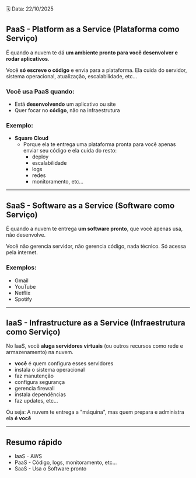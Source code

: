 🗓️ Data: 22/10/2025
## PaaS - Platform as a Service (Plataforma como Serviço)

É quando a nuvem te dá **um ambiente pronto para você desenvolver e rodar aplicativos**.

Você **só escreve o código** e envia para a plataforma.
Ela cuida do servidor, sistema operacional, atualização, escalabilidade, etc...

### Você usa PaaS quando:

- Está **desenvolvendo** um aplicativo ou site
- Quer focar no **código**, não na infraestrutura

### Exemplo:

- **Square Cloud**
    - Porque ela te entrega uma plataforma pronta para você apenas enviar seu código e ela cuida do resto:
        - deploy
        - escalabilidade
        - logs
        - redes
        - monitoramento, etc...

---

## SaaS - Software as a Service (Software como Serviço)

É quando a nuvem te entrega **um software pronto**, que você apenas usa, não desenvolve.

Você não gerencia servidor, não gerencia código, nada técnico.
Só acessa pela internet.
### Exemplos:

- Gmail
- YouTube
- Netflix
- Spotify

---

## IaaS - Infrastructure as a Service (Infraestrutura como Serviço)

No IaaS, você **aluga servidores virtuais** (ou outros recursos como rede e armazenamento) na nuvem.

- **você** é quem configura esses servidores
- instala o sistema operacional
- faz manutenção
- configura segurança
- gerencia firewall
- instala dependências
- faz updates, etc...

Ou seja:
A nuvem te entrega a "máquina", mas quem prepara e administra ela **é você**

---

## Resumo rápido

- IaaS - AWS
- PaaS - Código, logs, monitoramento, etc...
- SaaS - Usa o Software pronto

